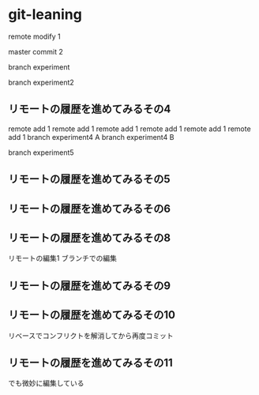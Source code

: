 # git-leaning

remote modify 1

master commit 2

branch experiment

branch experiment2

## リモートの履歴を進めてみるその4

remote add 1
remote add 1
remote add 1
remote add 1
remote add 1
remote add 1
branch experiment4 A
branch experiment4 B

branch experiment5

## リモートの履歴を進めてみるその5

## リモートの履歴を進めてみるその6

## リモートの履歴を進めてみるその8

リモートの編集1
ブランチでの編集

## リモートの履歴を進めてみるその9

## リモートの履歴を進めてみるその10

リベースでコンフリクトを解消してから再度コミット

## リモートの履歴を進めてみるその11

でも微妙に編集している
